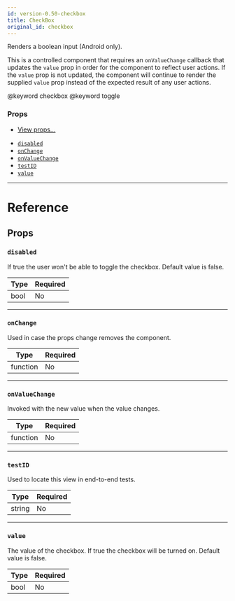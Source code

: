 ```yaml
---
id: version-0.50-checkbox
title: CheckBox
original_id: checkbox
---
```


Renders a boolean input (Android only).

This is a controlled component that requires an `onValueChange` callback that updates the `value` prop in order for the component to reflect user actions. If the `value` prop is not updated, the component will continue to render the supplied `value` prop instead of the expected result of any user actions.

@keyword checkbox @keyword toggle

### Props

- [View props...](view.md#props)

* [`disabled`](checkbox.md#disabled)
* [`onChange`](checkbox.md#onchange)
* [`onValueChange`](checkbox.md#onvaluechange)
* [`testID`](checkbox.md#testid)
* [`value`](checkbox.md#value)

---

# Reference

## Props

### `disabled`

If true the user won't be able to toggle the checkbox. Default value is false.

| Type | Required |
| ---- | -------- |
| bool | No       |

---

### `onChange`

Used in case the props change removes the component.

| Type     | Required |
| -------- | -------- |
| function | No       |

---

### `onValueChange`

Invoked with the new value when the value changes.

| Type     | Required |
| -------- | -------- |
| function | No       |

---

### `testID`

Used to locate this view in end-to-end tests.

| Type   | Required |
| ------ | -------- |
| string | No       |

---

### `value`

The value of the checkbox. If true the checkbox will be turned on. Default value is false.

| Type | Required |
| ---- | -------- |
| bool | No       |
